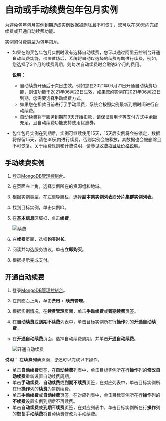 # 自动或手动续费包年包月实例

为避免包年包月实例到期造成实例数据被删除且不可恢复，您可以在30天内完成续费或开通自动续费功能。

实例的付费类型为包年包月。

-   如果在购买包年包月实例时没有选择自动续费，您可以通过阿里云控制台开通自动续费功能。设置成功后，系统将自动以选择的续费周期进行续费。例如，您选择了3个月的续费周期，则每次自动续费时会缴纳3个月的费用。

    **说明：**

    -   自动续费开通后于次日生效。例如您在2021年06月21日开通自动续费功能，则该功能于2021年06月22日生效，如果您的实例在2021年06月22日到期，您需要选择手动续费方式。
    -   如果您在扣款日前进行了手动续费，系统会按照实例最新到期时间进行自动续费。
    -   自动续费将于服务到期前9天开始扣款，请保证信用卡等支付方式中余额充足。且自动续费功能支持使用优惠券。
-   包年包月实例在到期后，实例可继续使用15天，15天后实例将会被锁定，数据将保留15天，请在30天内进行续费，否则实例会被释放，其数据也会被删除且不可恢复。关于续费规则和计费说明，请参见[收费项目及价格说明](/intl.zh-CN/产品定价/收费项目及价格说明.md)。

## 手动续费实例

1.  登录[MongoDB管理控制台](https://mongodb.console.aliyun.com/)。

2.  在页面左上角，选择实例所在的资源组和地域。

3.  根据实例类型，在左侧导航栏，选择**副本集实例列表**或**分片集群实例列表**。

4.  找到目标实例，单击实例ID。

5.  在**基本信息**区域框，单击**续费**。

    ![续费](https://static-aliyun-doc.oss-accelerate.aliyuncs.com/assets/img/zh-CN/2836819951/p37258.png)

6.  在**续费**页面，选择**购买时长**。

7.  阅读并勾选服务协议，单击**立即购买**。

8.  根据提示完成支付。


## 开通自动续费

1.  登录[MongoDB管理控制台](https://mongodb.console.aliyun.com/)。

2.  在页面右上角，单击**费用** \> **续费管理**。

3.  根据实例情况，在**续费管理**页面，单击**手动续费**或**到期续费**页签。

4.  在**自动续费**或**到期不续费**列表中，单击目标实例所在行**操作**列的**开通自动续费**。

5.  在**开通自动续费**页面，选择自动续费周期，并单击**开通自动续费**。

    ![开通自动续费](https://static-aliyun-doc.oss-accelerate.aliyuncs.com/assets/img/zh-CN/1509524261/p285472.png)


**说明：** 在**续费列表**页面，您还可以完成以下操作。

-   单击**自动续费**页签，在**自动续费**列表中，单击目标实例所在行**操作**列的**修改自动续费**重新设置自动续费周期。
-   单击**手动续费**、**自动续费**或**到期不续费**页签，在对应列表中，单击目标实例所在行**操作**列的**续费**为实例续费。
-   单击**手动续费**或**自动续费**页签，在对应列表中，单击目标实例所在行**操作**列的**不续费**设置实例到期后不再续费。
-   单击**自动续费**或**到期不续费**页签，在对应列表中，单击目标实例所在行**操作**列的**恢复手动续费**将自动续费修改为手动续费。

